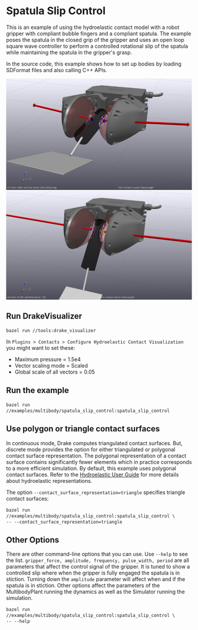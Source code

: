 # Spatula Slip Control

This is an example of using the hydroelastic contact model with a
robot gripper with compliant bubble fingers and a compliant spatula.
The example poses the spatula in the closed grip of the gripper and
uses an open loop square wave controller to perform a controlled
rotational slip of the spatula while maintaining the spatula in
the gripper's grasp.

In the source code, this example shows how to set up bodies by loading SDFormat
files and also calling C++ APIs.

![spatula_1](images/spatula_1.jpg)
![spatula_2](images/spatula_2.jpg)

## Run DrakeVisualizer

```
bazel run //tools:drake_visualizer
```

In `Plugins > Contacts > Configure Hydroelastic Contact Visualization` you
might want to set these:

* Maximum pressure = 1.5e4
* Vector scaling mode = Scaled
* Global scale of all vectors = 0.05

## Run the example

```
bazel run //examples/multibody/spatula_slip_control:spatula_slip_control
```

## Use polygon or triangle contact surfaces

In continuous mode, Drake computes triangulated contact surfaces. But,
discrete mode provides the option for either triangulated or polygonal
contact surface representation. The polygonal representation of a contact
surface contains significantly fewer elements which in practice corresponds
to a more efficient simulation. By default, this example uses polygonal contact
surfaces. Refer to the
[Hydroelastic User Guide](https://drake.mit.edu/doxygen_cxx/group__hydroelastic__user__guide.html)
for more details about hydroelastic representations.

The option `--contact_surface_representation=triangle` specifies triangle
contact surfaces:

```
bazel run //examples/multibody/spatula_slip_control:spatula_slip_control \
-- --contact_surface_representation=triangle
```

## Other Options

There are other command-line options that you can use. Use `--help` to see
the list. `gripper_force, amplitude, frequency, pulse_width, period` are all
parameters that affect the control signal of the gripper. It is tuned to show
a controlled slip where when the gripper is fully engaged the spatula is in
stiction. Turning down the `amplitude` parameter will affect when and if the
spatula is in stiction. Other options affect the parameters of the
MultibodyPlant running the dynamics as well as the Simulator running the
simulation.

```
bazel run //examples/multibody/spatula_slip_control:spatula_slip_control \
-- --help
```
